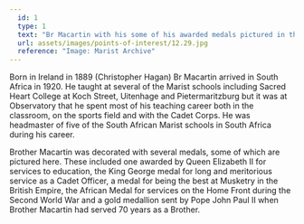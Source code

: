 ```yaml
---
  id: 1
  type: 1
  text: "Br Macartin with his some of his awarded medals pictured in the 1973 Maristonian. "
  url: assets/images/points-of-interest/12.29.jpg
  reference: "Image: Marist Archive"
---
```

Born in Ireland in 1889 (Christopher Hagan) Br Macartin arrived in South Africa in 1920. He taught at several of the Marist schools including Sacred Heart College at Koch Street, Uitenhage and Pietermaritzburg but it was at Observatory that he spent most of his teaching career both in the classroom, on the sports field and with the Cadet Corps. He was headmaster of five of the South African Marist schools in South Africa during his career.

Brother Macartin was decorated with several medals, some of which are pictured here. These included one awarded by Queen Elizabeth II for services to education, the King George medal for long and meritorious service as a Cadet Officer, a medal for being the best at Musketry in the British Empire, the African Medal for services on the Home Front during the Second World War and a gold medallion sent by Pope John Paul II when Brother Macartin had served 70 years as a Brother. 

        